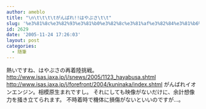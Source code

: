 ```yaml
---
author: ameblo
title: "\n\t\t\t\tがんばれ!!はやぶさ\t\t"
slug: '%e3%81%8c%e3%82%93%e3%81%b0%e3%82%8c%e3%81%af%e3%82%84%e3%81%b6%e3%81%95'
id: 2629
date: '2005-11-24 17:26:03'
layout: post
categories:
  - 随筆
---
```


熱いですね、はやぶさの再着陸挑戦。 http://www.isas.jaxa.jp/j/snews/2005/1123_hayabusa.shtml http://www.isas.jaxa.jp/j/forefront/2004/kuninaka/index.shtml がんばれイオンエンジン。相模原生まれですし。 それにしても映像がないだけに、余計想像力を掻き立てられます。 不時着時で機体に損傷がないといいのですが…。
